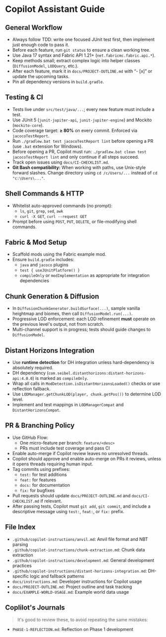 # Copilot Assistant Guide

## General Workflow
- Always follow TDD: write one focused JUnit test first, then implement just enough code to pass it.
- Before each feature, run `git status` to ensure a clean working tree.
- Use Java 17 syntax and Fabric API 1.21+ (`net.fabricmc.fabric.api.*`).
- Keep methods small; extract complex logic into helper classes (`DiffusionModel`, `LODQuery`, etc.).
- After each feature, mark it in `docs/PROJECT-OUTLINE.md` with “- [x]” or update the upcoming tasks.
- Pin all dependency versions in `build.gradle`.

## Testing & CI
- Tests live under `src/test/java/...`; every new feature must include a test.
- Use JUnit 5 (`junit-jupiter-api`, `junit-jupiter-engine`) and Mockito (`mockito-core`).
- Code coverage target: **≥ 80%** on every commit. Enforced via `jacocoTestReport`.
- Run `./gradlew.bat test jacocoTestReport lint` before opening a PR (use `.bat` extension for Windows).
- Before opening a PR, Copilot must run:
  `./gradlew.bat clean test jacocoTestReport lint`
  and only continue if all steps succeed.
- Track open issues using `docs/CI-CHECKLIST.md`.
- **Git Bash compatibility:** When working with paths, use Unix-style forward slashes. Change directory using `cd /c/Users/...` instead of `cd "c:\Users\..."`.

## Shell Commands & HTTP
- Whitelist auto-approved commands (no prompt):
  - `ls`, `git`, `grep`, `sed`, `awk`
  - `curl -X GET`, `curl --request GET`
- Prompt before using `POST`, `PUT`, `DELETE`, or file-modifying shell commands.

## Fabric & Mod Setup
- Scaffold mods using the Fabric example mod.
- Ensure `build.gradle` includes:
  - `java` and `jacoco` plugins
  - `test { useJUnitPlatform() }`
  - `compileOnly` or `modImplementation` as appropriate for integration dependencies

## Chunk Generation & Diffusion
- In `DiffusionChunkGenerator.buildSurface(...)`, sample vanilla heightmap and biomes, then call `DiffusionModel.run(...)`.
- Progressive LOD enforcement: each LOD refinement **must** operate on the previous level's output, not from scratch.
- Multi-channel support is in progress; tests should guide changes to `DiffusionModel`.

## Distant Horizons Integration
- Use **runtime detection** for DH integration unless hard-dependency is absolutely required.
- DH dependency (`com.seibel.distanthorizons:distant-horizons-api:4.0.0`) is marked as `compileOnly`.
- Wrap all calls in `ModDetection.isDistantHorizonsLoaded()` checks or use reflection fallback.
- Use `LODManager.getChunkLOD(player, chunk.getPos())` to determine LOD level.
- Implement and test mappings in `LODManagerCompat` and `DistantHorizonsCompat`.

## PR & Branching Policy
- Use GitHub Flow:
  - One micro-feature per branch: `feature/<desc>`
  - PRs must include test coverage and pass CI
- Enable auto-merge if Copilot review leaves no unresolved threads.
- Copilot should approve and enable auto-merge on PRs it reviews, unless it opens threads requiring human input.
- Tag commits using prefixes:
  - `test:` for test additions
  - `feat:` for features
  - `docs:` for documentation
  - `fix:` for bugfixes
- Pull requests should update `docs/PROJECT-OUTLINE.md` and `docs/CI-CHECKLIST.md` if relevant.
- After passing tests, Copilot must `git add`, `git commit`, and include a descriptive message using `test:`, `feat:`, or `fix:` prefix.

## File Index
- `.github/copilot-instructions/anvil.md`: Anvil file format and NBT parsing
- `.github/copilot-instructions/chunk-extraction.md`: Chunk data extraction
- `.github/copilot-instructions/development.md`: General development practices
- `.github/copilot-instructions/distant-horizons-integration.md`: DH-specific logic and fallback patterns
- `docs/instructions.md`: Developer instructions for Copilot usage
- `docs/PROJECT-OUTLINE.md`: Project outline and task tracking
- `docs/EXAMPLE-WORLD-USAGE.md`: Example world data usage

## Coplilot's Journals
> It's good to review these, to avoid repeating the same mistakes:
- `PHASE-1-REFLECTION.md`: Reflection on Phase 1 development
